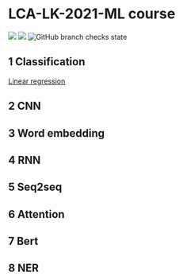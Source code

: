 # LCA-LK-2021-ML course
[![](https://img.shields.io/badge/language-python-blue.svg)](https://github.com/Lan-ce-lot)
![](https://img.shields.io/badge/license-Apache-blue.svg)
![GitHub branch checks state](https://img.shields.io/github/checks-status/lan-ce-lot/pythorch_text_classification/master?logoColor=blue)

## 1 Classification
[Linear regression](/work1/1.Linear%20regression(选做)/报告.md)
## 2 CNN

## 3 Word embedding

## 4 RNN

## 5 Seq2seq

## 6 Attention

## 7 Bert

## 8 NER


